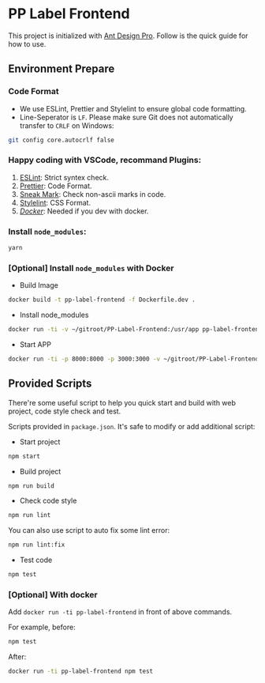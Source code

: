 # PP Label Frontend

This project is initialized with [Ant Design Pro](https://pro.ant.design). Follow is the quick guide for how to use.

## Environment Prepare

### Code Format

- We use ESLint, Prettier and Stylelint to ensure global code formatting.
- Line-Seperator is `LF`. Please make sure Git does not automatically transfer to `CRLF` on Windows:

```bash
git config core.autocrlf false
```

### Happy coding with VSCode, recommand Plugins:

1. [ESLint](dbaeumer.vscode-eslint): Strict syntex check.
2. [Prettier](esbenp.prettier-vscode): Code Format.
3. [Sneak Mark](wangzy.sneak-mark): Check non-ascii marks in code.
4. [Stylelint](stylelint.vscode-stylelint): CSS Format.
5. [_Docker_](ms-azuretools.vscode-docker): Needed if you dev with docker.

### Install `node_modules`:

```bash
yarn
```

### [Optional] Install `node_modules` with Docker

- Build Image

```bash
docker build -t pp-label-frontend -f Dockerfile.dev .
```

- Install node_modules

```bash
docker run -ti -v ~/gitroot/PP-Label-Frontend:/usr/app pp-label-frontend yarn
```

- Start APP

```bash
docker run -ti -p 8000:8000 -p 3000:3000 -v ~/gitroot/PP-Label-Frontend:/usr/app pp-label-frontend --name pp-label-frontend
```

## Provided Scripts

There're some useful script to help you quick start and build with web project, code style check and test.

Scripts provided in `package.json`. It's safe to modify or add additional script:

- Start project

```bash
npm start
```

- Build project

```bash
npm run build
```

- Check code style

```bash
npm run lint
```

You can also use script to auto fix some lint error:

```bash
npm run lint:fix
```

- Test code

```bash
npm test
```

### [Optional] With docker

Add `docker run -ti pp-label-frontend` in front of above commands.

For example, before:

```bash
npm test
```

After:

```bash
docker run -ti pp-label-frontend npm test
```
